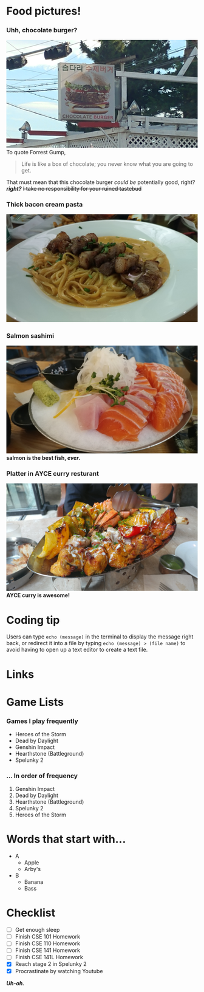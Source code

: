 # Food pictures!


### Uhh, chocolate burger?
![uhhh](./0714180824.jpg)
To quote Forrest Gump, 
> Life is like a box of chocolate; you never know what you are going to get.

That must mean that this chocolate burger *could be* potentially good, right? ***right?*** ~~I take no responsibility for your ruined tastebud~~

### Thick bacon cream pasta
![pasta](./0814182022.jpg)

### Salmon sashimi
![sashimi](./0821182029.jpg)
**salmon is the best fish, _ever_.**

### Platter in AYCE curry resturant
![platter](./0831181225.jpg)
**AYCE curry is awesome!**


# Coding tip

Users can type `echo (message)` in the terminal to display the message right back, or redirect it into a file by typing `echo (message) > (file name)` to avoid having to open up a text editor to create a text file.

# Links

# Game Lists

### Games I play frequently

- Heroes of the Storm
- Dead by Daylight
- Genshin Impact
- Hearthstone (Battleground)
- Spelunky 2

### ... In order of frequency

1. Genshin Impact
2. Dead by Daylight
3. Hearthstone (Battleground)
4. Spelunky 2
5. Heroes of the Storm

# Words that start with...

- A
  - Apple
  - Arby's
- B
  - Banana
  - Bass
   
# Checklist

- [ ] Get enough sleep
- [ ] Finish CSE 101 Homework
- [ ] Finish CSE 110 Homework
- [ ] Finish CSE 141 Homework
- [ ] Finish CSE 141L Homework
- [X] Reach stage 2 in Spelunky 2
- [X] Procrastinate by watching Youtube

***Uh-oh.***
